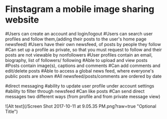 # Finstagram a mobile image sharing website #

#Users can create an account and login/logout
#Users can search user profiles and follow them,(adding their posts to the user's home page newsfeed)
#Users have their own newsfeed, of posts by people they follow
#Can set up a profile as private, so that you must request to follow and their posts are not viewable by nonfollowers 
#User profiles contain an email, biography, list of followers/ following 
#Able to upload and view posts
#Posts contain image(s), captions and comments 
#Can add comments and edit/delete posts 
#Able to access a global news feed, where everyone's public posts are shown 
#All newsfeed/posts/comments are ordered by date

#direct messaging 
#ability to update user profile under account settings
#ability to filter through newsfeed 
#Can like posts
#Can send direct messages two different ways (from profile and from private message view)


![Alt text](/Screen Shot 2017-10-11 at 9.05.35 PM.png?raw=true "Optional Title")
